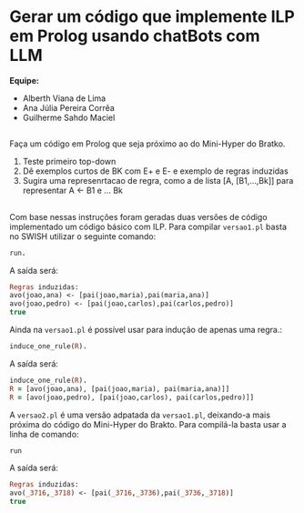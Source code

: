 # Gerar um código que implemente ILP em Prolog usando chatBots com LLM

**Equipe:**
* Alberth Viana de Lima
* Ana Júlia Pereira Corrêa
* Guilherme Sahdo Maciel

##

Faça um código em Prolog que seja próximo ao do Mini-Hyper do Bratko.

1. Teste primeiro top-down
2. Dê exemplos curtos de BK com E+ e E- e exemplo de regras induzidas
3. Sugira uma represenrtacao de regra, como a de lista [A, [B1,...,Bk]] para representar A <- B1 e ... Bk

##

Com base nessas instruções foram geradas duas versões de código implementado um código básico com ILP. Para compilar `versao1.pl` basta no SWISH utilizar o seguinte comando:

```prolog
run.
```

A saída será:

```prolog
Regras induzidas:
avo(joao,ana) <- [pai(joao,maria),pai(maria,ana)]
avo(joao,pedro) <- [pai(joao,carlos),pai(carlos,pedro)]
true
```

Ainda na `versao1.pl` é possível usar para indução de apenas uma regra.:

```prolog
induce_one_rule(R).
```
 
A saída será: 

```prolog
induce_one_rule(R).
R = [avo(joao,ana), [pai(joao,maria), pai(maria,ana)]]
R = [avo(joao,pedro), [pai(joao,carlos), pai(carlos,pedro)]]
```

A `versao2.pl` é uma versão adpatada da `versao1.pl`, deixando-a mais próxima do código do Mini-Hyper do Brakto. Para compilá-la basta usar a linha de comando:

```prolog
run
```

A saída será:

```prolog
Regras induzidas:
avo(_3716,_3718) <- [pai(_3716,_3736),pai(_3736,_3718)]
true
```
